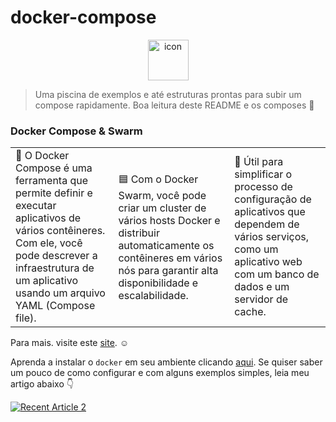 # docker-compose

<div align="center" style="align-items: flex-start;"><img src="https://techstack-generator.vercel.app/docker-icon.svg" alt="icon" width="65" height="65" /></div>

> Uma piscina de exemplos e até estruturas prontas para subir um compose rapidamente. Boa leitura deste README e os composes 👻

### Docker Compose & Swarm


<table>
  <tr>
    <td>
      🔵 O Docker Compose é uma ferramenta que permite definir e executar aplicativos de vários contêineres. Com ele, você pode descrever a infraestrutura de um aplicativo usando um arquivo YAML (Compose file).
    </td>
    <td>
      🟦 Com o Docker Swarm, você pode criar um cluster de vários hosts Docker e distribuir automaticamente os contêineres em vários nós para garantir alta disponibilidade e escalabilidade.
    </td>
    <td>
      🔷 Útil para simplificar o processo de configuração de aplicativos que dependem de vários serviços, como um aplicativo web com um banco de dados e um servidor de cache.
    </td>
  </tr>
</table>

Para mais. visite este <a href="https://www.docker.com/">site</a>. ☺️

Aprenda a instalar o `docker` em seu ambiente clicando <a href="https://github.com/joao-prs/docker-compose/blob/main/README_INSTALL.md">aqui</a>. Se quiser saber um pouco de como configurar e com alguns exemplos simples, leia meu artigo abaixo 👇

<a target="_blank" href="https://github-readme-medium-recent-article.vercel.app/medium/@joao-prs/2"><img src="https://github-readme-medium-recent-article.vercel.app/medium/@joao-prs/2" alt="Recent Article 2"> 
